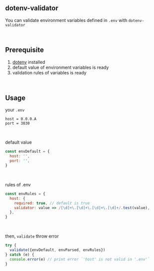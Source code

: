## dotenv-validator

You can validate environment variables defined in `.env` with `dotenv-validator`

<br>

## Prerequisite

1. [dotenv](https://www.npmjs.com/package/dotenv) installed
1. default value of environment variables is ready
1. validation rules of variables is ready

<br>

## Usage

your `.env`

```
host = 0.0.0.A
port = 3030
```

<br>

default value

```javascript
const envDefault = {
  host: '',
  port: '',
}
```

<br>

rules of .env

```javascript
const envRules = {
  host: {
    required: true, // default is true
    validator: value => /[\d]+\.[\d]+\.[\d]+\.[\d]+/.test(value),
  },
}
```

<br>

then, `validate` throw error

```javascript
try {
  validate({envDefault, envParsed, envRules})
} catch (e) {
  console.error(e) // print error `'host' is not valid in '.env'`
}
```
